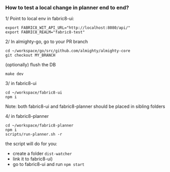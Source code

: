 ### How to test a local change in planner end to end?

1/ Point to local env in fabric8-ui: 
```
export FABRIC8_WIT_API_URL="http://localhost:8080/api/"
export FABRIC8_REALM="fabric8-test"
```

2/ In almighty-go, go to your PR branch
```
cd ~/workspace/go/src/github.com/almighty/almighty-core
git checkout MY_BRANCH
```
(optionally) flush the DB
```
make dev
```

3/ in fabric8-ui
```
cd ~/workspace/fabric8-ui
npm i
```
Note: both fabric8-ui and fabric8-planner should be placed in sibling folders

4/ in fabric8-planner
```
cd ~/workspace/fabric8-planner
npm i
scripts/run-planner.sh -r
```
the script will do for you:
* create a folder `dist-watcher` 
* link it to fabric8-ui)
* go to fabric8-ui and  run `npm start`